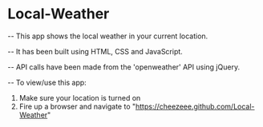 # Local-Weather
-- This app shows the local weather in your current location.

-- It has been built using HTML, CSS and JavaScript.

-- API calls have been made from the 'openweather' API using jQuery. 

-- To view/use this app:
1. Make sure your location is turned on
2. Fire up a browser and navigate to "https://cheezeee.github.com/Local-Weather"
